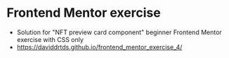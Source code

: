 # Frontend Mentor exercise
- Solution for "NFT preview card component" beginner Frontend Mentor exercise with CSS only
- https://daviddrtds.github.io/frontend_mentor_exercise_4/

